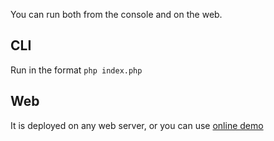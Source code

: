 You can run both from the console and on the web.

## CLI

Run in the format `php index.php`

## Web
It is deployed on any web server, or you can use [online demo](http://84.201.141.192/snakes_and_ladders/)
